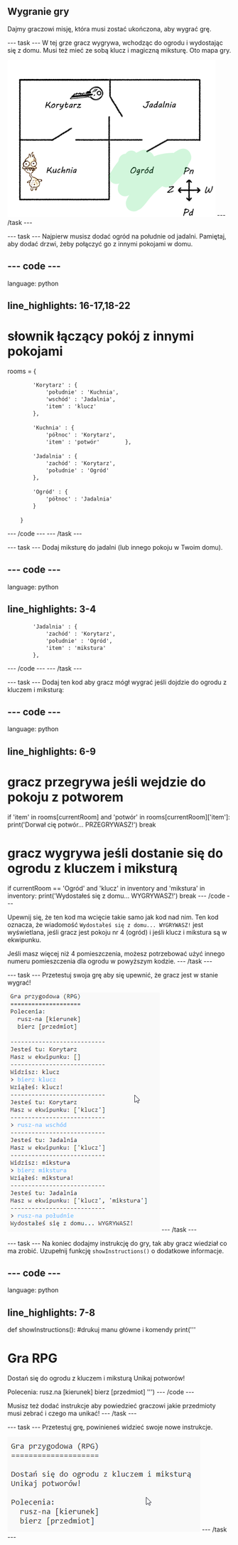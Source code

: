 ## Wygranie gry

Dajmy graczowi misję, która musi zostać ukończona, aby wygrać grę.

\--- task \--- W tej grze gracz wygrywa, wchodząc do ogrodu i wydostając się z domu. Musi też mieć ze sobą klucz i magiczną miksturę. Oto mapa gry.

![zrzut ekranu](images/rpg-final-map.png) \--- /task \---

\--- task \--- Najpierw musisz dodać ogród na południe od jadalni. Pamiętaj, aby dodać drzwi, żeby połączyć go z innymi pokojami w domu.

## \--- code \---

language: python

## line_highlights: 16-17,18-22

# słownik łączący pokój z innymi pokojami

rooms = {

            'Korytarz' : {
                'południe' : 'Kuchnia',
                'wschód' : 'Jadalnia',
                'item' : 'klucz'
            },
    
            'Kuchnia' : {
                'północ' : 'Korytarz',
                'item' : 'potwór'        },
    
            'Jadalnia' : {
                'zachód' : 'Korytarz',
                'południe' : 'Ogród'
            },
    
            'Ogród' : {
                'północ' : 'Jadalnia'
            }
    
        }
    

\--- /code \--- \--- /task \---

\--- task \--- Dodaj miksturę do jadalni (lub innego pokoju w Twoim domu).

## \--- code \---

language: python

## line_highlights: 3-4

            'Jadalnia' : {
                'zachód' : 'Korytarz',
                'południe' : 'Ogród',
                'item' : 'mikstura'
            },
    

\--- /code \--- \--- /task \---

\--- task \--- Dodaj ten kod aby gracz mógł wygrać jeśli dojdzie do ogrodu z kluczem i miksturą:

## \--- code \---

language: python

## line_highlights: 6-9

# gracz przegrywa jeśli wejdzie do pokoju z potworem

if 'item' in rooms\[currentRoom] and 'potwór' in rooms[currentRoom\]\['item'\]: print('Dorwał cię potwór... PRZEGRYWASZ!') break

# gracz wygrywa jeśli dostanie się do ogrodu z kluczem i miksturą

if currentRoom == 'Ogród' and 'klucz' in inventory and 'mikstura' in inventory: print('Wydostałeś się z domu... WYGRYWASZ!') break \--- /code \---

Upewnij się, że ten kod ma wcięcie takie samo jak kod nad nim. Ten kod oznacza, że wiadomość `Wydostałeś się z domu... WYGRYWASZ!` jest wyświetlana, jeśli gracz jest pokoju nr 4 (ogród) i jeśli klucz i mikstura są w ekwipunku.

Jeśli masz więcej niż 4 pomieszczenia, możesz potrzebować użyć innego numeru pomieszczenia dla ogrodu w powyższym kodzie. \--- /task \---

\--- task \--- Przetestuj swoja grę aby się upewnić, że gracz jest w stanie wygrać!

![zrzut ekranu](images/rpg-win-test.png) \--- /task \---

\--- task \--- Na koniec dodajmy instrukcję do gry, tak aby gracz wiedział co ma zrobić. Uzupełnij funkcję `showInstructions()` o dodatkowe informacje.

## \--- code \---

language: python

## line_highlights: 7-8

def showInstructions(): #drukuj manu główne i komendy print('''

# Gra RPG

Dostań się do ogrodu z kluczem i miksturą Unikaj potworów!

Polecenia: rusz.na [kierunek] bierz [przedmiot] ''') \--- /code \---

Musisz też dodać instrukcje aby powiedzieć graczowi jakie przedmioty musi zebrać i czego ma unikać! \--- /task \---

\--- task \--- Przetestuj grę, powinieneś widzieć swoje nowe instrukcje.

![zrzut ekranu](images/rpg-instructions-test.png) \--- /task \---